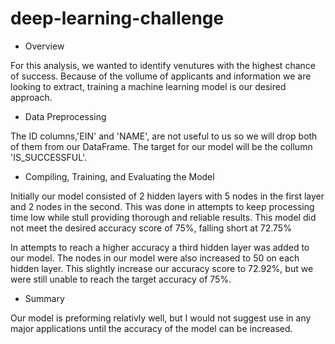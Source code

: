 # deep-learning-challenge

* Overview

For this analysis, we wanted to identify venutures with the highest chance of success. Because of the vollume of applicants and information we are looking to extract, training a machine learning model is our desired approach.

* Data Preprocessing

The ID columns,'EIN' and 'NAME', are not useful to us so we will drop both of them from our DataFrame. The target for our model will be the collumn 'IS_SUCCESSFUL'.

* Compiling, Training, and Evaluating the Model

Initially our model consisted of 2 hidden layers with 5 nodes in the first layer and 2 nodes in the second. This was done in attempts to keep processing time low while stull providing thorough and reliable results. This model did not meet the desired accuracy score of 75%, falling short at 72.75%

In attempts to reach a higher accuracy a third hidden layer was added to our model. The nodes in our model were also increased to 50 on each hidden layer. This slightly increase our accuracy score to 72.92%, but we were still unable to reach the target accuracy of 75%.

* Summary

Our model is preforming relativly well, but I would not suggest use in any major applications until the accuracy of the model can be increased. 

